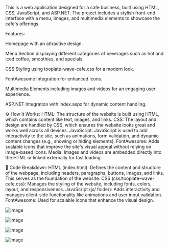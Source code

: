 This is a web application designed for a cafe business, built using HTML, CSS, JavaScript, and ASP.NET. The project includes a stylish front-end interface with a menu, images, and multimedia elements to showcase the cafe's offerings.

Features:

Homepage with an attractive design.

Menu Section displaying different categories of beverages such as hot and iced coffee, smoothies, and specials.

CSS Styling using tooplate-wave-cafe.css for a modern look.

FontAwesome Integration for enhanced icons.

Multimedia Elements including images and videos for an engaging user experience.

ASP.NET Integration with index.aspx for dynamic content handling.

⚙️ How It Works:
HTML: The structure of the website is built using HTML, which contains content like text, images, and links.
CSS: The layout and design are handled by CSS, which ensures the website looks great and works well across all devices.
JavaScript: JavaScript is used to add interactivity to the site, such as animations, form validation, and dynamic content changes (e.g., showing or hiding elements).
FontAwesome: Adds scalable icons that improve the site's visual appeal without relying on image-based icons.
Media: Images and videos are embedded directly into the HTML or linked externally for fast loading.

📜 Code Breakdown:
HTML (index.html): Defines the content and structure of the webpage, including headers, paragraphs, buttons, images, and links. This serves as the foundation of the website.
CSS (css/tooplate-wave-cafe.css): Manages the styling of the website, including fonts, colors, layout, and responsiveness.
JavaScript (js/ folder): Adds interactivity and manages client-side functionality like animations and user input validation.
FontAwesome: Used for scalable icons that enhance the visual design.


![image](https://github.com/user-attachments/assets/8ed1224e-f877-4081-bba9-d488411d446b)


![image](https://github.com/user-attachments/assets/202f3ec6-3f6a-4220-9cea-f036915c3103)


![image](https://github.com/user-attachments/assets/cf88b1b4-1ebe-4af4-a33a-8de0189a76d9)



![image](https://github.com/user-attachments/assets/b0d5b8f3-c273-4556-8565-18f048ee68fa)


